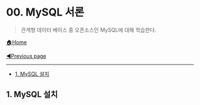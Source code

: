 # 00. MySQL 서론

> 관계형 데이터 베이스 중 오픈소스인 MySQL에 대해 학습한다.

[🏠Home](https://github.com/batboy118/Study_Note)

[◀Previous page ](./README.md)

---

<!-- TOC -->

- [1. MySQL 설치](#1-mysql-설치)

<!-- /TOC -->

## 1. MySQL 설치

